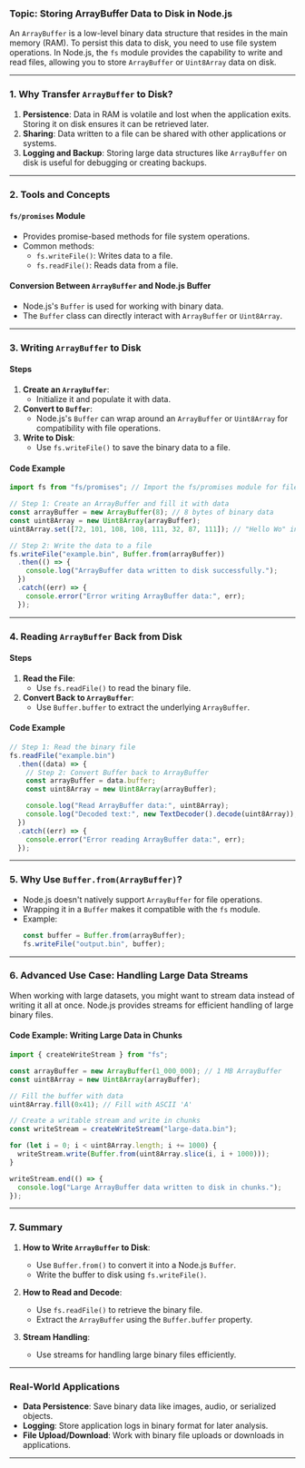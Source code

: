 ### **Topic: Storing ArrayBuffer Data to Disk in Node.js**

An `ArrayBuffer` is a low-level binary data structure that resides in the main memory (RAM). To persist this data to disk, you need to use file system operations. In Node.js, the `fs` module provides the capability to write and read files, allowing you to store `ArrayBuffer` or `Uint8Array` data on disk.

---

### **1. Why Transfer `ArrayBuffer` to Disk?**

1. **Persistence**: Data in RAM is volatile and lost when the application exits. Storing it on disk ensures it can be retrieved later.
2. **Sharing**: Data written to a file can be shared with other applications or systems.
3. **Logging and Backup**: Storing large data structures like `ArrayBuffer` on disk is useful for debugging or creating backups.

---

### **2. Tools and Concepts**

#### **`fs/promises` Module**
- Provides promise-based methods for file system operations.
- Common methods: 
  - `fs.writeFile()`: Writes data to a file.
  - `fs.readFile()`: Reads data from a file.

#### **Conversion Between `ArrayBuffer` and Node.js Buffer**
- Node.js's `Buffer` is used for working with binary data.
- The `Buffer` class can directly interact with `ArrayBuffer` or `Uint8Array`.

---

### **3. Writing `ArrayBuffer` to Disk**

#### **Steps**
1. **Create an `ArrayBuffer`**:
   - Initialize it and populate it with data.
2. **Convert to `Buffer`**:
   - Node.js's `Buffer` can wrap around an `ArrayBuffer` or `Uint8Array` for compatibility with file operations.
3. **Write to Disk**:
   - Use `fs.writeFile()` to save the binary data to a file.

#### **Code Example**
```javascript
import fs from "fs/promises"; // Import the fs/promises module for file system operations

// Step 1: Create an ArrayBuffer and fill it with data
const arrayBuffer = new ArrayBuffer(8); // 8 bytes of binary data
const uint8Array = new Uint8Array(arrayBuffer);
uint8Array.set([72, 101, 108, 108, 111, 32, 87, 111]); // "Hello Wo" in ASCII

// Step 2: Write the data to a file
fs.writeFile("example.bin", Buffer.from(arrayBuffer))
  .then(() => {
    console.log("ArrayBuffer data written to disk successfully.");
  })
  .catch((err) => {
    console.error("Error writing ArrayBuffer data:", err);
  });
```

---

### **4. Reading `ArrayBuffer` Back from Disk**

#### **Steps**
1. **Read the File**:
   - Use `fs.readFile()` to read the binary file.
2. **Convert Back to `ArrayBuffer`**:
   - Use `Buffer.buffer` to extract the underlying `ArrayBuffer`.

#### **Code Example**
```javascript
// Step 1: Read the binary file
fs.readFile("example.bin")
  .then((data) => {
    // Step 2: Convert Buffer back to ArrayBuffer
    const arrayBuffer = data.buffer;
    const uint8Array = new Uint8Array(arrayBuffer);

    console.log("Read ArrayBuffer data:", uint8Array);
    console.log("Decoded text:", new TextDecoder().decode(uint8Array)); // Output: "Hello Wo"
  })
  .catch((err) => {
    console.error("Error reading ArrayBuffer data:", err);
  });
```

---

### **5. Why Use `Buffer.from(ArrayBuffer)`?**
- Node.js doesn't natively support `ArrayBuffer` for file operations.
- Wrapping it in a `Buffer` makes it compatible with the `fs` module.
- Example:
  ```javascript
  const buffer = Buffer.from(arrayBuffer);
  fs.writeFile("output.bin", buffer);
  ```

---

### **6. Advanced Use Case: Handling Large Data Streams**

When working with large datasets, you might want to stream data instead of writing it all at once. Node.js provides streams for efficient handling of large binary files.

#### **Code Example: Writing Large Data in Chunks**
```javascript
import { createWriteStream } from "fs";

const arrayBuffer = new ArrayBuffer(1_000_000); // 1 MB ArrayBuffer
const uint8Array = new Uint8Array(arrayBuffer);

// Fill the buffer with data
uint8Array.fill(0x41); // Fill with ASCII 'A'

// Create a writable stream and write in chunks
const writeStream = createWriteStream("large-data.bin");

for (let i = 0; i < uint8Array.length; i += 1000) {
  writeStream.write(Buffer.from(uint8Array.slice(i, i + 1000)));
}

writeStream.end(() => {
  console.log("Large ArrayBuffer data written to disk in chunks.");
});
```

---

### **7. Summary**
1. **How to Write `ArrayBuffer` to Disk**:
   - Use `Buffer.from()` to convert it into a Node.js `Buffer`.
   - Write the buffer to disk using `fs.writeFile()`.

2. **How to Read and Decode**:
   - Use `fs.readFile()` to retrieve the binary file.
   - Extract the `ArrayBuffer` using the `Buffer.buffer` property.

3. **Stream Handling**:
   - Use streams for handling large binary files efficiently.

---


### **Real-World Applications**
- **Data Persistence**: Save binary data like images, audio, or serialized objects.
- **Logging**: Store application logs in binary format for later analysis.
- **File Upload/Download**: Work with binary file uploads or downloads in applications.
---